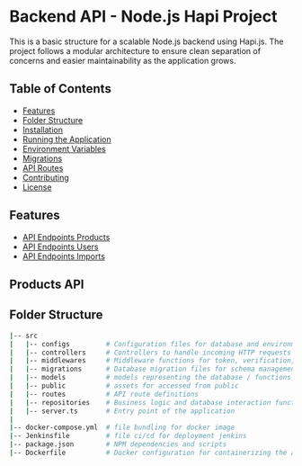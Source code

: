 # Backend API - Node.js Hapi Project

This is a basic structure for a scalable Node.js backend using Hapi.js. The project follows a modular architecture to ensure clean separation of concerns and easier maintainability as the application grows.

## Table of Contents
- [Features](#features)
- [Folder Structure](#folder-structure)
- [Installation](#installation)
- [Running the Application](#running-the-application)
- [Environment Variables](#environment-variables)
- [Migrations](#migrations)
- [API Routes](#api-routes)
- [Contributing](#contributing)
- [License](#license)

## Features
- [API Endpoints Products](#Products-API)
- [API Endpoints Users](#Users-API)
- [API Endpoints Imports](#Imports-API)

## Products API

## Folder Structure
```bash
|-- src
|   |-- configs         # Configuration files for database and environment
|   |-- controllers     # Controllers to handle incoming HTTP requests
|   |-- middlewares     # Middleware functions for token, verification, error handling, etc.
|   |-- migrations      # Database migration files for schema management
|   |-- models          # models representing the database / functions
|   |-- public          # assets for accessed from public
|   |-- routes          # API route definitions
|   |-- repositories    # Business logic and database interaction functions
|   |-- server.ts       # Entry point of the application
|
|-- docker-compose.yml  # file bundling for docker image
|-- Jenkinsfile         # file ci/cd for deployment jenkins
|-- package.json        # NPM dependencies and scripts
|-- Dockerfile          # Docker configuration for containerizing the app



